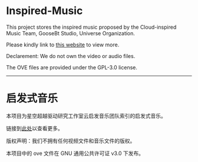 # Inspired-Music

This project stores the inspired music proposed by the Cloud-inspired Music Team, GooseBt Studio, Universe Organization. 

Please kindly link to [this website](https://goosebt.com:9002/home.html) to view more. 

Declarement: We do not own the video or audio files. 

The OVE files are provided under the GPL-3.0 license. 

---

# 启发式音乐

本项目为星空超越驱动研究工作室云启发音乐团队索引的启发式音乐。

链接到[此处](https://goosebt.com:9002/home.html)以查看更多。

版权声明：我们不拥有任何视频文件和音乐文件的版权。

本项目中的 ove 文件在 GNU 通用公共许可证 v3.0 下发布。
